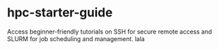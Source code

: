 # hpc-starter-guide
Access beginner-friendly tutorials on SSH for secure remote access and SLURM for job scheduling and management.
lala
